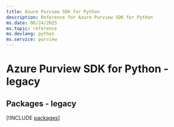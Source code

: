 ```yaml
---
title: Azure Purview SDK for Python
description: Reference for Azure Purview SDK for Python
ms.date: 06/24/2025
ms.topic: reference
ms.devlang: python
ms.service: purview
---
```

# Azure Purview SDK for Python - legacy
## Packages - legacy
[!INCLUDE [packages](purview-index.md)]
